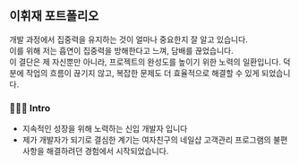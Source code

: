 ## 이휘재 포트폴리오
개발 과정에서 집중력을 유지하는 것이 얼마나 중요한지 잘 알고 있습니다. <br>
이를 위해 저는 흡연이 집중력을 방해한다고 느껴, 담배를 끊었습니다. <br>
이 결단은 제 자신뿐만 아니라, 프로젝트의 완성도를 높이기 위한 노력의 일환입니다. 덕분에 작업의 흐름이 끊기지 않고, 복잡한 문제도 더 효율적으로 해결할 수 있게 되었습니다. 

### 🧑🏻‍💻 Intro
- 지속적인 성장을 위해 노력하는 신입 개발자 입니다
- 제가 개발자가 되기로 결심한 계기는 여자친구의 네일샵 고객관리 프로그램의 불편사항을 해결하려던 경험에서 시작되었습니다.

